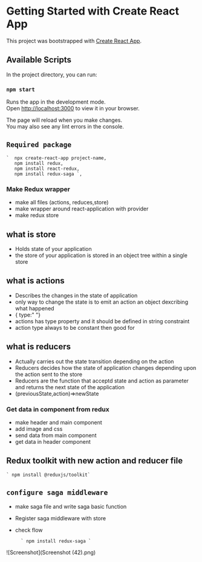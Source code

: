 # Getting Started with Create React App

This project was bootstrapped with [Create React App](https://github.com/facebook/create-react-app).

## Available Scripts

In the project directory, you can run:

### `npm start`

Runs the app in the development mode.\
Open [http://localhost:3000](http://localhost:3000) to view it in your browser.

The page will reload when you make changes.\
You may also see any lint errors in the console.


## `Required package`
    `  npx create-react-app project-name, 
       npm install redux,
       npm install react-redux,
       npm install redux-saga `,

### Make Redux wrapper 
 - make all files (actions, reduces,store)
 - make wrapper around react-application with provider
 - make redux store

## what is store 
- Holds state of your application
- the store of your application is stored in an object tree within a single store

## what is actions 
- Describes the changes in the state of  application
- only  way to change the state is to emit an action an object dexcribing what happened
- { type:"  "}
- actions has type property and it should be defined in string  constraint
-  action type always to be constant then good for


## what is reducers
- Actually carries out the state transition depending on  the action
- Reducers decides how the state of application changes depending upon the action sent to the store
- Reducers are the function that acceptd state and action as parameter and returns the next state of the application
- (previousState,action)=>newState

### Get data in component from redux
- make header and main  component
- add image and css
- send data from main component
- get data in header component


## Redux toolkit with new action and reducer file

    ` npm install @reduxjs/toolkit`

## `configure saga middleware`
- make saga file and write saga basic function
- Register saga middleware with store
- check flow 

        ` npm install redux-saga `


![Screenshot](Screenshot (42).png)